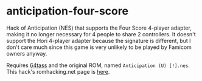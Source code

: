 # anticipation-four-score

Hack of Anticipation (NES) that supports the Four Score 4-player adapter, making it no longer necessary for 4 people to share 2 controllers. It doesn't support the Hori 4-player adapter because the signature is different, but I don't care much since this game is very unlikely to be played by Famicom owners anyway.

Requires [64tass](https://tass64.sourceforge.net/) and the original ROM, named `Anticipation (U) [!].nes`. This hack's romhacking.net page is [here](https://www.romhacking.net/hacks/8029/).
